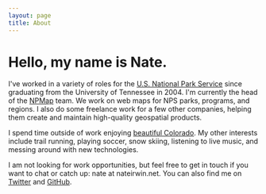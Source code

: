 ```yaml
---
layout: page
title: About
---
```


# Hello, my name is Nate.

I've worked in a variety of roles for the [U.S. National Park Service](http://www.nps.gov) since graduating from the University of Tennessee in 2004. I'm currently the head of the [NPMap](http://www.nps.gov/npmap) team. We work on web maps for NPS parks, programs, and regions. I also do some freelance work for a few other companies, helping them create and maintain high-quality geospatial products.

I spend time outside of work enjoying [beautiful Colorado](http://fuckyeahcolorado.tumblr.com/). My other interests include trail running, playing soccer, snow skiing, listening to live music, and messing around with new technologies.

I am not looking for work opportunities, but feel free to get in touch if you want to chat or catch up: nate at nateirwin.net. You can also find me on [Twitter](http://twitter.com/nateirwin) and [GitHub](http://github.com/nateirwin).